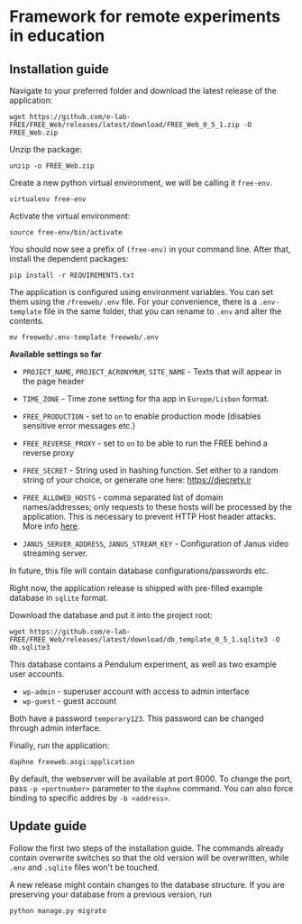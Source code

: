 # Framework for remote experiments in education
## Installation guide

Navigate to your preferred folder and download the latest release of the application:

```
wget https://github.com/e-lab-FREE/FREE_Web/releases/latest/download/FREE_Web_0_5_1.zip -O FREE_Web.zip
```

Unzip the package:
```
unzip -o FREE_Web.zip
```

Create a new python virtual environment, we will be calling it `free-env`.
```
virtualenv free-env
```

Activate the virtual environment:
```
source free-env/bin/activate
```

You should now see a prefix of `(free-env)` in your command line. After that, install the dependent packages:
```
pip install -r REQUIREMENTS.txt
```

The application is configured using environment variables. You can set them using the `/freeweb/.env` file. For your convenience, there is a `.env-template` file in the same folder, that you can rename to `.env` and alter the contents.

```
mv freeweb/.env-template freeweb/.env
```

**Available settings so far**

- `PROJECT_NAME`, `PROJECT_ACRONYMUM`, `SITE_NAME` - Texts that will appear in the page header
- `TIME_ZONE` - Time zone setting for tha app in `Europe/Lisbon` format.

- `FREE_PRODUCTION` - set to `on` to enable production mode (disables sensitive error messages etc.)
- `FREE_REVERSE_PROXY` - set to `on` to be able to run the FREE behind a reverse proxy
- `FREE_SECRET` - String used in hashing function. Set either to a random string of your choice, or generate one here: https://djecrety.ir 
- `FREE_ALLOWED_HOSTS` - comma separated list of domain names/addresses; only requests to these hosts will be processed by the application. This is necessary to prevent HTTP Host header attacks. More info [here](https://docs.djangoproject.com/en/3.2/topics/security/#host-headers-virtual-hosting).

- `JANUS_SERVER_ADDRESS`, `JANUS_STREAM_KEY` - Configuration of Janus video streaming server.

In future, this file will contain database configurations/passwords etc.

Right now, the application release is shipped with pre-filled example database in `sqlite` format. 

Download the database and put it into the project root:
```
wget https://github.com/e-lab-FREE/FREE_Web/releases/latest/download/db_template_0_5_1.sqlite3 -O db.sqlite3
```

This database contains a Pendulum experiment, as well as two example user accounts.

- `wp-admin` - superuser account with access to admin interface
- `wp-guest` - guest account

Both have a password `temporary123`. This password can be changed through admin interface.

Finally, run the application:
```
daphne freeweb.asgi:application
```

By default, the webserver will be available at port 8000. To change the port, pass `-p <portnumber>` parameter to the `daphne` command. You can also force binding to specific addres by `-b <address>`.

## Update guide

Follow the first two steps of the installation guide. The commands already contain overwrite switches so that the old version will be overwritten, while `.env` and `.sqlite` files won't be touched.

A new release might contain changes to the database structure. If you are preserving your database from a previous version, run
```
python manage.py migrate
```
